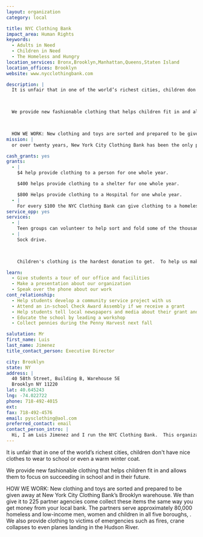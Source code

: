 ```yaml
---
layout: organization
category: local

title: NYC Clothing Bank
impact_area: Human Rights
keywords: 
  - Adults in Need
  - Children in Need
  - The Homeless and Hungry
location_services: Bronx,Brooklyn,Manhattan,Queens,Staten Island
location_offices: Brooklyn
website: www.nycclothingbank.com

description: |
  It is unfair that in one of the world’s richest cities, children don't have nice clothes to wear to school or even a warm winter coat.

  

  We provide new fashionable clothing that helps children fit in and allows them to focus on succeeding in school and in their future.

  

  HOW WE WORK: New clothing and toys are sorted and prepared to be given away at New York City Clothing Bank’s Brooklyn warehouse.  We than give it to 225 partner agencies come collect these items the same way you get money from your local bank.  The partners serve approximately 80,000 homeless and low-income men, women and children in all five boroughs, .  We also provide clothing to victims of emergencies such as fires, crane collapses to even planes landing in the Hudson River.
mission: |
  or over twenty years, New York City Clothing Bank has been the only program in New York City to distribute new apparel, toys and other goods to help New Yorkers in need through its Clothing Community Resource Center (CCRC). This new merchandise assists the City’s adult homeless and low income population in achieving self-sufficiency and the self-confidence necessary to find employment and housing. New fashionable clothing also helps to increase children’s self-esteem and allows them to focus on succeeding in school and in their future endeavors.

cash_grants: yes
grants: 
  - |
    $4 help provide clothing to a person for one whole year.

    $400 helps provide clothing to a shelter for one whole year.

    $800 Helps provide clothing to a Hospital for one whole year.
  - |
    For every $100 the NYC Clothing Bank can give clothing to a homeless shelter each season.  This is very important in September so the children at these shelters can have new clothes to go back to school. This is also very important in December so children at these shelters have new clothes for the holidays as well as toys.
service_opp: yes
services: 
  - |
    Teen groups can volunteer to help sort and fold some of the thousands pieces of clothing we distribute to the needy.
  - |
    Sock drive.

    

    Children's clothing is the hardest donation to get.  To help us make sure we have enough children's clothing, we ask groups to collect new packages of children's socks and undergarments.  This group donation would then be directly delivered to a specific partner such as a family shelter.

learn: 
  - Give students a tour of our office and facilities
  - Make a presentation about our organization
  - Speak over the phone about our work
cont_relationship: 
  - Help students develop a community service project with us
  - Attend an in-school Check Award Assembly if we receive a grant
  - Help students tell local newspapers and media about their grant and/or project with us
  - Educate the school by leading a workshop
  - Collect pennies during the Penny Harvest next fall

salutation: Mr
first_name: Luis
last_name: Jimenez
title_contact_person: Executive Director

city: Brooklyn
state: NY
address: |
  40 58th Street, Building B, Warehouse 5E    
  Brooklyn NY 11220
lat: 40.645243
lng: -74.022722
phone: 718-492-4015
ext: 
fax: 718-492-4576
email: pysclothing@aol.com
preferred_contact: email
contact_person_intro: |
  Hi, I am Luis Jimenez and I run the NYC Clothing Bank.  This organization allows me to help people help those less fortunate I am.  Several years ago my son talked me into doing a penny drive for his grammar school and it was the most fun I had helping children make a difference.
---
```

It is unfair that in one of the world’s richest cities, children don't have nice clothes to wear to school or even a warm winter coat.



We provide new fashionable clothing that helps children fit in and allows them to focus on succeeding in school and in their future.



HOW WE WORK: New clothing and toys are sorted and prepared to be given away at New York City Clothing Bank’s Brooklyn warehouse.  We than give it to 225 partner agencies come collect these items the same way you get money from your local bank.  The partners serve approximately 80,000 homeless and low-income men, women and children in all five boroughs, .  We also provide clothing to victims of emergencies such as fires, crane collapses to even planes landing in the Hudson River.